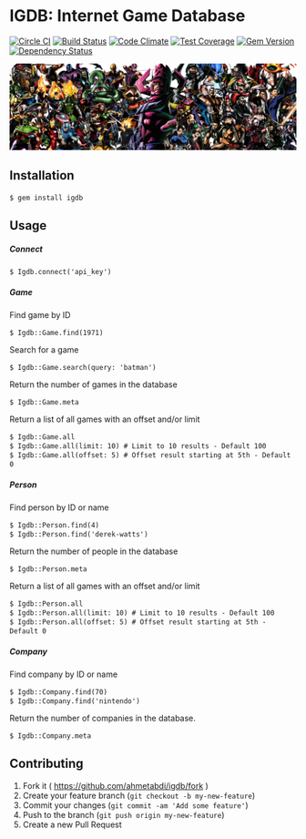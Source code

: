 # IGDB: Internet Game Database
[![Circle CI](https://circleci.com/gh/ahmetabdi/igdb.svg?style=svg)](https://circleci.com/gh/ahmetabdi/igdb)
[![Build Status](https://travis-ci.org/ahmetabdi/igdb.svg)](https://travis-ci.org/ahmetabdi/igdb)
[![Code Climate](https://codeclimate.com/github/ahmetabdi/igdb/badges/gpa.svg)](https://codeclimate.com/github/ahmetabdi/igdb)
[![Test Coverage](https://codeclimate.com/github/ahmetabdi/igdb/badges/coverage.svg)](https://codeclimate.com/github/ahmetabdi/igdb/coverage)
[![Gem Version](https://badge.fury.io/rb/igdb.svg)](http://badge.fury.io/rb/igdb)
[![Dependency Status](https://gemnasium.com/ahmetabdi/igdb.svg)](https://gemnasium.com/ahmetabdi/igdb)

<img src="banner.png">

## Installation
    $ gem install igdb

## Usage

##### Connect

    $ Igdb.connect('api_key')

##### Game
  Find game by ID

    $ Igdb::Game.find(1971)

  Search for a game

    $ Igdb::Game.search(query: 'batman')

  Return the number of games in the database

    $ Igdb::Game.meta

  Return a list of all games with an offset and/or limit

    $ Igdb::Game.all
    $ Igdb::Game.all(limit: 10) # Limit to 10 results - Default 100
    $ Igdb::Game.all(offset: 5) # Offset result starting at 5th - Default 0

##### Person
  Find person by ID or name

    $ Igdb::Person.find(4)
    $ Igdb::Person.find('derek-watts')

  Return the number of people in the database

    $ Igdb::Person.meta

  Return a list of all games with an offset and/or limit

    $ Igdb::Person.all
    $ Igdb::Person.all(limit: 10) # Limit to 10 results - Default 100
    $ Igdb::Person.all(offset: 5) # Offset result starting at 5th - Default 0

##### Company
  Find company by ID or name

    $ Igdb::Company.find(70)
    $ Igdb::Company.find('nintendo')

  Return the number of companies in the database.

    $ Igdb::Company.meta

## Contributing

1. Fork it ( https://github.com/ahmetabdi/igdb/fork )
2. Create your feature branch (`git checkout -b my-new-feature`)
3. Commit your changes (`git commit -am 'Add some feature'`)
4. Push to the branch (`git push origin my-new-feature`)
5. Create a new Pull Request
